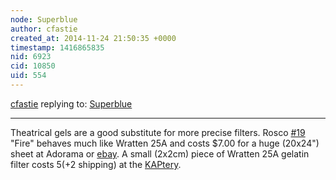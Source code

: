 ```yaml
---
node: Superblue
author: cfastie
created_at: 2014-11-24 21:50:35 +0000
timestamp: 1416865835
nid: 6923
cid: 10850
uid: 554
---
```




[cfastie](../profile/cfastie) replying to: [Superblue](../notes/cfastie/04-20-2013/superblue)

----
Theatrical gels are a good substitute for more precise filters. Rosco [#19](/n/19) "Fire" behaves much like Wratten 25A and costs $7.00 for a huge (20x24") sheet at Adorama or [ebay](http://www.ebay.com/itm/Rosco-Roscolux-19-Fire-Gel-Filter-Sheet-20-x24-Sheet-/150964825125?pt=LH_DefaultDomain_0&hash=item2326346c25). A small (2x2cm) piece of Wratten 25A gelatin filter costs $5 (+$2 shipping) at the [KAPtery](http://fastie.net/product/wratten25a/).